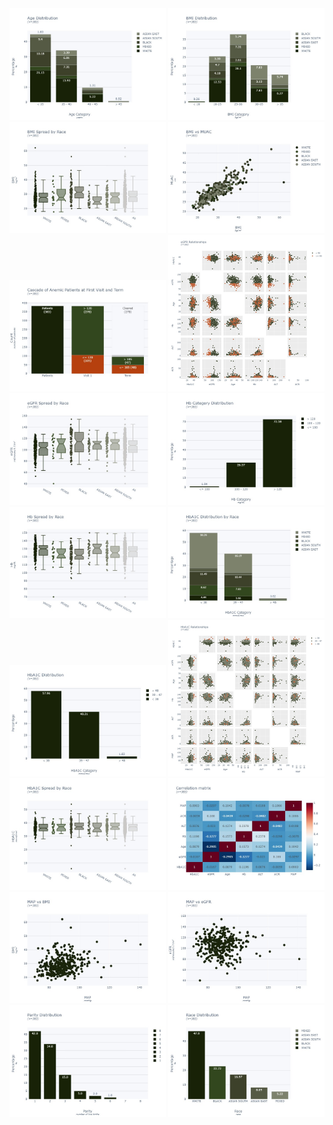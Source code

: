 <img src="images/202310/Age Distribution.jpeg"  width="250">
            <img src="images/202310/BMI Distribution.jpeg"  width="250">
            <img src="images/202310/BMI Spread by Race.jpeg"  width="250">
            <img src="images/202310/BMI vs MUAC.jpeg"  width="250">
            <img src="images/202310/Cascade of Anemic Patients at First Visit and Term.jpeg"  width="250">
            <img src="images/202310/eGFR Relationships.jpeg"  width="250">
            <img src="images/202310/eGFR Spread by Race.jpeg"  width="250">
            <img src="images/202310/Hb Category Distribution.jpeg"  width="250">
            <img src="images/202310/Hb Spread by Race.jpeg"  width="250">
            <img src="images/202310/HbA1C Distribution by Race.jpeg"  width="250">
            <img src="images/202310/HbA1C Distribution.jpeg"  width="250">
            <img src="images/202310/HbA1C Relationships.jpeg"  width="250">
            <img src="images/202310/HbA1C Spread by Race.jpeg"  width="250">
            <img src="images/202310/heatmap.jpeg"  width="250">
            <img src="images/202310/MAP vs BMI.jpeg"  width="250">
            <img src="images/202310/MAP vs eGFR.jpeg"  width="250">
            <img src="images/202310/Parity Distribution.jpeg"  width="250">
            <img src="images/202310/Race Distribution.jpeg"  width="250">
            